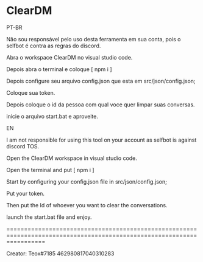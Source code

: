 # ClearDM

PT-BR

Não sou responsável pelo uso desta ferramenta em sua conta, pois o selfbot é contra as regras do discord.

Abra o workspace ClearDM no visual studio code.

Depois abra o terminal e coloque [ npm i ]

Depois configure seu arquivo config.json que esta em src/json/config.json;

Coloque sua token.

Depois coloque o id da pessoa com qual voce quer limpar suas conversas.

inicie o arquivo start.bat e aproveite.

EN 

I am not responsible for using this tool on your account as selfbot is against discord TOS.

Open the ClearDM workspace in visual studio code.

Open the terminal and put [ npm i ]

Start by configuring your config.json file in src/json/config.json;

Put your token.

Then put the Id of whoever you want to clear the conversations.

launch the start.bat file and enjoy.

=======================================================================================================================

Creator: Teox#7185 462980817040310283
